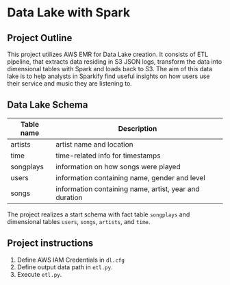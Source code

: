# Data Lake with Spark

## Project Outline
This project utilizes AWS EMR for Data Lake creation. It consists of ETL pipeline, that extracts data residing in S3 JSON logs, transform the data into dimensional tables with Spark and loads back to S3.
The aim of this data lake is to help analysts in Sparkify find useful insights on how users use their service and music they are listening to.

## Data Lake Schema

| Table name | Description |
| ---- | ---- |
| artists | artist name and location | 
| time | time-related info for timestamps |
| songplays | information on how songs were played | 
| users | information containing name, gender and level | 
| songs | information containing name, artist, year and duration | 

The project realizes a start schema with fact table `songplays` and dimensional tables `users`, `songs`, `artists`, and `time`.

## Project instructions
1. Define AWS IAM Credentials in `dl.cfg`
2. Define output data path in `etl.py`.
3. Execute `etl.py`.